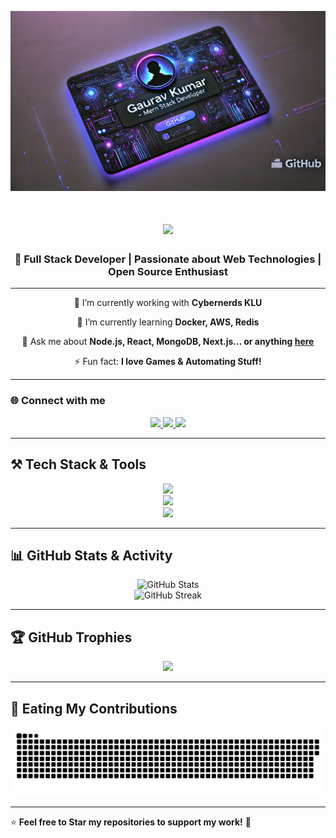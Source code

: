![GitHub Banner](https://github.com/GAURAV07C/GAURAV07C/blob/main/image.png?raw=true)

<h1 align="center">
    <img src="https://readme-typing-svg.herokuapp.com/?font=Righteous&size=35&center=true&vCenter=true&width=500&height=70&duration=4000&lines=Hi+There!+👋;+I'm+Gaurav!;+I'm+a+MERN+Stack+Developer!;" />
</h1>

<h3 align="center">🚀 Full Stack Developer | Passionate about Web Technologies | Open Source Enthusiast</h3>

---

<div align="center">
 
 🔭 I’m currently working with **Cybernerds KLU**
 
 🌱 I’m currently learning **Docker, AWS, Redis**

💬 Ask me about **Node.js, React, MongoDB, Next.js... or anything [here](https://github.com/GAURAV07C/GAURAV07C/issues)**

⚡ Fun fact: **I love Games & Automating Stuff!**

 </div>
 
---

### 🌐 **Connect with me**
<div align="center"> 
  <a href="mailto:gaurav989267@gmail.com">
    <img src="https://img.shields.io/badge/Gmail-333333?style=for-the-badge&logo=gmail&logoColor=red" />
  </a>
  <a href="https://linkedin.com/in/Gaurav07c" target="_blank">
    <img src="https://img.shields.io/badge/LinkedIn-0077B5?style=for-the-badge&logo=linkedin&logoColor=white" />
  </a>
  <a href="https://GAURAV07C.github.io" target="_blank">
     <img src="https://img.shields.io/badge/Portfolio-FF5722?style=for-the-badge&logo=firefox&logoColor=white" />
  </a>
</div>

---

## ⚒️ **Tech Stack & Tools**

<div align="center">
    <img src="https://skillicons.dev/icons?i=react,nextjs,html,css,tailwind,git,vscode" />
    <br>
    <img src="https://skillicons.dev/icons?i=nodejs,javascript,typescript,express,mongodb,postgresql,prisma" />
    <br>
    <img src="https://skillicons.dev/icons?i=docker,aws,redis,kafka,vercel" />
</div>

---

## 📊 **GitHub Stats & Activity**

<div align="center">
    <img src="https://github-readme-stats.vercel.app/api?username=GAURAV07C&show_icons=true&theme=radical" alt="GitHub Stats" />
    <br>
    <img src="https://streak-stats.demolab.com/?user=GAURAV07C&theme=dark" alt="GitHub Streak" />
</div>

---

## 🏆 **GitHub Trophies**

<div align="center">
    <img src="https://github-profile-trophy.vercel.app/?username=GAURAV07C&theme=onedark" />
</div>

---

## 🐍 **Eating My Contributions**

<div align="center">
    <img alt="snake eating my contributions" src="https://github.com/GAURAV07C/GAURAV07C/blob/output/github-contribution-grid-snake-dark.svg" />
</div>

</div>

---

⭐ **Feel free to Star my repositories to support my work!** 🚀
